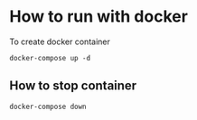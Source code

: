 # How to run with docker

To create docker container

```
docker-compose up -d
```

## How to stop container

```
docker-compose down
```
